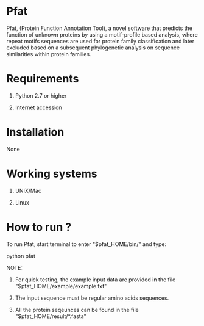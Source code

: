 # Pfat
Pfat, (Protein Function Annotation Tool), a novel software that predicts the function of unknown proteins by using a motif-profile based analysis, where repeat motifs sequences are used for protein family classification and later excluded based on a subsequent phylogenetic analysis on sequence similarities within protein families.


Requirements 
============

1) Python 2.7 or higher

2) Internet accession


Installation
============

None


Working systems
============

1) UNIX/Mac

2) Linux


How to run ?
============

To run Pfat, start terminal to enter "$pfat_HOME/bin/" and type:

python pfat

NOTE: 

1) For quick testing, the example input data are provided in the file "$pfat_HOME/example/example.txt"

2) The input sequence must be regular amino acids sequences.

3) All the protein seqeunces can be found in the file "$pfat_HOME/result/*.fasta"
